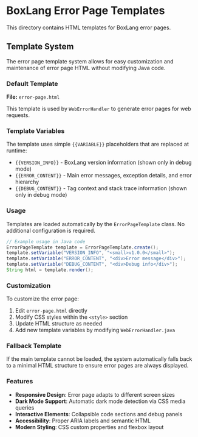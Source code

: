 # BoxLang Error Page Templates

This directory contains HTML templates for BoxLang error pages.

## Template System

The error page template system allows for easy customization and maintenance of error page HTML without modifying Java code.

### Default Template

**File:** `error-page.html`

This template is used by `WebErrorHandler` to generate error pages for web requests.

### Template Variables

The template uses simple `{{VARIABLE}}` placeholders that are replaced at runtime:

- `{{VERSION_INFO}}` - BoxLang version information (shown only in debug mode)
- `{{ERROR_CONTENT}}` - Main error messages, exception details, and error hierarchy
- `{{DEBUG_CONTENT}}` - Tag context and stack trace information (shown only in debug mode)

### Usage

Templates are loaded automatically by the `ErrorPageTemplate` class. No additional configuration is required.

```java
// Example usage in Java code
ErrorPageTemplate template = ErrorPageTemplate.create();
template.setVariable("VERSION_INFO", "<small>v1.0.0</small>");
template.setVariable("ERROR_CONTENT", "<div>Error message</div>");
template.setVariable("DEBUG_CONTENT", "<div>Debug info</div>");
String html = template.render();
```

### Customization

To customize the error page:

1. Edit `error-page.html` directly
2. Modify CSS styles within the `<style>` section
3. Update HTML structure as needed
4. Add new template variables by modifying `WebErrorHandler.java`

### Fallback Template

If the main template cannot be loaded, the system automatically falls back to a minimal HTML structure to ensure error pages are always displayed.

### Features

- **Responsive Design**: Error page adapts to different screen sizes
- **Dark Mode Support**: Automatic dark mode detection via CSS media queries
- **Interactive Elements**: Collapsible code sections and debug panels
- **Accessibility**: Proper ARIA labels and semantic HTML
- **Modern Styling**: CSS custom properties and flexbox layout